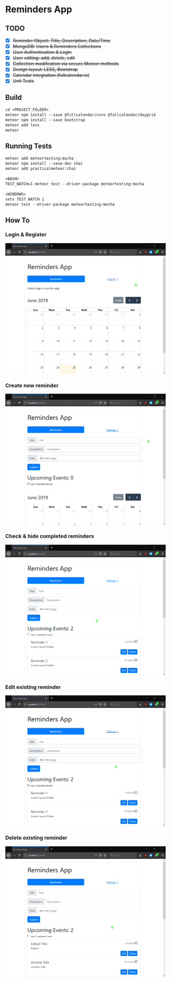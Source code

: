 # Reminders App

## TODO
- [x] ~~Reminder Object: Title, Description, Date/Time~~
- [x] ~~MongoDB: Users & Reminders Collections~~
- [x] ~~User Authentication & Login~~
- [x] ~~User editing: add, delete, edit~~
- [x] ~~Collection modifcation via secure Meteor methods~~
- [x] ~~Design layout: LESS, Bootstrap~~
- [x] ~~Calendar integration (fullcalendar.io)~~
- [x] ~~Unit Tests~~

## Build
```
cd <PROJECT_FOLDER>
meteor npm install --save @fullcalendar/core @fullcalendar/daygrid
meteor npm install --save bootstrap
meteor add less
meteor
```

## Running Tests
```
meteor add meteortesting:mocha
meteor npm install --save-dev chai
meteor add practicalmeteor:chai

<BASH>
TEST_WATCH=1 meteor test --driver-package meteortesting:mocha

<WINDOWS>
setx TEST_WATCH 1
meteor test --driver-package meteortesting:mocha
```

## How To
### Login & Register
![](gif/sign_in.gif)

### Create new reminder
![](gif/newrem.gif)

### Check & hide completed reminders
![](gif/hide.gif)

### Edit existing reminder
![](gif/edit_rem.gif)

### Delete existing reminder
![](gif/delete.gif)
